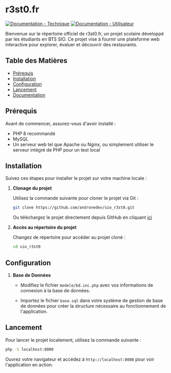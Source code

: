 # r3st0.fr
[![Documentation - Technique](https://img.shields.io/static/v1?label=Documentation&message=Technique&color=blue&style=for-the-badge&logo=php)](https://andronedev.github.io/sio_r3st0/doc_technique.html)
[![Documentation - Utilisateur](https://img.shields.io/static/v1?label=Documentation&message=Utilisateur&color=yellow&style=for-the-badge&logo=clubhouse)](https://andronedev.github.io/sio_r3st0/doc_utilisatrice.html)

Bienvenue sur le répertoire officiel de r3st0.fr, un projet scolaire développé par les étudiants en BTS SIO. Ce projet vise à fournir une plateforme web interactive pour explorer, évaluer et découvrir des restaurants.

## Table des Matières

- [Prérequis](#prérequis)
- [Installation](#installation)
- [Configuration](#configuration)
- [Lancement](#lancement)
- [Documentation](https://andronedev.github.io/sio_r3st0/)

## Prérequis

Avant de commencer, assurez-vous d'avoir installé :
- PHP 8 recommandé
- MySQL
- Un serveur web tel que Apache ou Nginx, ou simplement utiliser le serveur intégré de PHP pour un test local

## Installation

Suivez ces étapes pour installer le projet sur votre machine locale :

1. **Clonage du projet**

   Utilisez la commande suivante pour cloner le projet via Git :

   ```bash
   git clone https://github.com/andronedev/sio_r3st0.git
   ```

   Ou téléchargez le projet directement depuis GitHub en cliquant [ici](https://github.com/andronedev/sio_r3st0/archive/refs/heads/main.zip)

2. **Accès au répertoire du projet**

   Changez de répertoire pour accéder au projet cloné :

   ```bash
   cd sio_r3st0
   ```

## Configuration

1. **Base de Données**

   - Modifiez le fichier `modele/bd.inc.php` avec vos informations de connexion à la base de données.

   - Importez le fichier `base.sql` dans votre système de gestion de base de données pour créer la structure nécessaire au fonctionnement de l'application.

## Lancement

Pour lancer le projet localement, utilisez la commande suivante :

```bash
php -S localhost:8080
```

Ouvrez votre navigateur et accédez à `http://localhost:8080` pour voir l'application en action.

